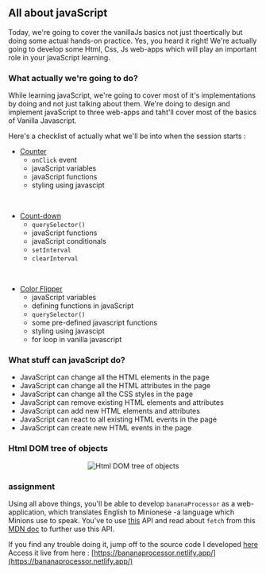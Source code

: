 ## All about javaScript
Today, we're going to cover the vanillaJs basics not just thoertically but doing some actual hands-on practice. Yes, you heard it right! We're actually going to develop some Html, Css, Js web-apps which will play an important role in your javaScript learning.

### What actually we're going to do?
While learning javaScript, we're going to cover most of it's implementations by doing and not just talking about them. We're doing to design and implement javaScript to three web-apps and taht'll cover most of the basics of Vanilla Javascript.

Here's a checklist of actually what we'll be into when the session starts :

* [Counter](https://n8pii.csb.app/)
  * `onClick` event
  * javaScript variables
  * javaScript functions
  * styling using javascipt
 
<br />

* [Count-down](https://1ih4b.csb.app/) 
  * `querySelector()`
  * javaScript functions
  * javaScript conditionals
  * `setInterval`
  * `clearInterval`
 
<br /> 

* [Color Flipper](https://josji.csb.app/)
  * javaScript variables
  * defining functions in javaScript
  * `querySelector()`
  * some pre-defined javascript functions
  * styling using javascipt
  * for loop in vanilla javascript
  
### What stuff can javaScript do?
* JavaScript can change all the HTML elements in the page
* JavaScript can change all the HTML attributes in the page
* JavaScript can change all the CSS styles in the page
* JavaScript can remove existing HTML elements and attributes
* JavaScript can add new HTML elements and attributes
* JavaScript can react to all existing HTML events in the page
* JavaScript can create new HTML events in the page


### Html DOM tree of objects
<p align="center">
  <img src="https://i.ibb.co/z7MfsvG/screely-1621107110994.png" title="Html DOM tree of objects"/>
</p>

### assignment
Using all above things, you'll be able to develop `bananaProcessor` as a web-application, which translates English to Minionese -a language which Minions use to speak. You've to use [this](https://api.funtranslations.com/translate/minion.json) API and read about `fetch` from this [MDN doc](https://developer.mozilla.org/en-US/docs/Web/API/Fetch_API/Using_Fetch) to further use this API.

If you find any trouble doing it, jump off to the source code I developed [here](https://github.com/parthpandyappp/BananaProcessor)
Access it live from here : [https://bananaprocessor.netlify.app/](https://bananaprocessor.netlify.app/)
